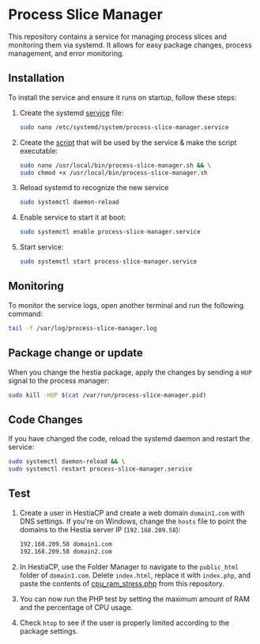 # Process Slice Manager

This repository contains a service for managing process slices and monitoring them via systemd. It allows for easy package changes, process management, and error monitoring.

## Installation

To install the service and ensure it runs on startup, follow these steps:

1. Create the systemd [service](https://raw.githubusercontent.com/webstudiobond/process-slice-manager/refs/heads/main/process-slice-manager.service) file:
    ```bash
    sudo nano /etc/systemd/system/process-slice-manager.service
    ```

2. Create the [script](https://raw.githubusercontent.com/webstudiobond/process-slice-manager/refs/heads/main/process-slice-manager.sh) that will be used by the service & make the script executable:
    ```bash
    sudo nano /usr/local/bin/process-slice-manager.sh && \
    sudo chmod +x /usr/local/bin/process-slice-manager.sh
    ```
3. Reload systemd to recognize the new service
   ```bash
   sudo systemctl daemon-reload
   ```
4. Enable service to start it at boot:
    ```bash
    sudo systemctl enable process-slice-manager.service
    ```
5. Start service:
   ```bash
   sudo systemctl start process-slice-manager.service
   ```

## Monitoring

To monitor the service logs, open another terminal and run the following command:
```bash
tail -f /var/log/process-slice-manager.log
 ```

## Package change or update

When you change the hestia package, apply the changes by sending a `HUP` signal to the process manager:
```bash
sudo kill -HUP $(cat /var/run/process-slice-manager.pid)
 ```

## Code Changes
If you have changed the code, reload the systemd daemon and restart the service:
```bash
sudo systemctl daemon-reload && \
sudo systemctl restart process-slice-manager.service
 ```

## Test

1. Create a user in HestiaCP and create a web domain `domain1.com` with DNS settings. If you're on Windows, change the `hosts` file to point the domains to the Hestia server IP (`192.168.209.58`):

    ```bash
    192.168.209.58 domain1.com
    192.168.209.58 domain2.com
    ```

2. In HestiaCP, use the Folder Manager to navigate to the `public_html` folder of `domain1.com`. Delete `index.html`, replace it with `index.php`, and paste the contents of [cpu_ram_stress.php](https://raw.githubusercontent.com/webstudiobond/process-slice-manager/refs/heads/main/cpu_ram_stress.php) from this repository.

3. You can now run the PHP test by setting the maximum amount of RAM and the percentage of CPU usage.

4. Check `htop` to see if the user is properly limited according to the package settings.
